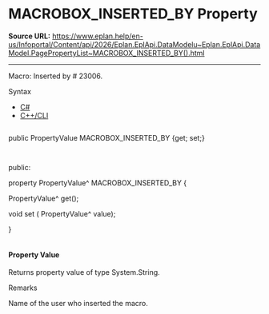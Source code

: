 # MACROBOX_INSERTED_BY Property

**Source URL:** https://www.eplan.help/en-us/Infoportal/Content/api/2026/Eplan.EplApi.DataModelu~Eplan.EplApi.DataModel.PagePropertyList~MACROBOX_INSERTED_BY().html

---

Macro: Inserted by # 23006.

Syntax

- [C#](#i-syntax-CS)
- [C++/CLI](#i-syntax-CPP2005)

```
```
public PropertyValue MACROBOX_INSERTED_BY {get; set;}
```
```

```
```
public:

property PropertyValue^ MACROBOX_INSERTED_BY {

   PropertyValue^ get();

   void set (    PropertyValue^ value);

}
```
```

#### Property Value

Returns property value of type System.String.

Remarks

Name of the user who inserted the macro.
